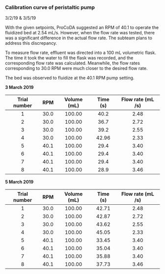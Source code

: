 ### Calibration curve of peristaltic pump

3/2/19 & 3/5/19 

With the given setpoints, ProCoDA suggested an RPM of 40.1 to operate the fluidized bed at 2.54 mL/s. However, when the flow rate was tested, there was a significant difference in the actual flow rate. The subteam plans to address this discrepancy.

To measure flow rate, effluent was directed into a 100 mL volumetric flask. The time it took the water to fill the flask was recorded, and the corresponding flow rate was calculated. Meanwhile, the flow rates corresponding to 30.0 RPM were much closer to the desired flow rate.

The bed was observed to fluidize at the 40.1 RPM pump setting.

 **3 March 2019**

| Trial number | RPM   | Volume (mL) | Time (s) | Flow rate (mL /s) |
|:------------:|:-----:|:-----------:|:--------:|:-----------------:|
|1             |30.0   |100.00       |40.2      |2.48               |
|2             |30.0   |100.00       |36.7      |2.72               |
|3             |30.0   |100.00       |39.2      |2.55               |
|4             |30.0   |100.00       |42.96     |2.33               |
|5             |40.1   |100.00       |29.4      |3.40               |
|6             |40.1   |100.00       |29.4      |3.40               |
|7             |40.1   |100.00       |29.4      |3.40               |
|8             |40.1   |100.00       |28.9      |3.46               |   

**5 March 2019**

| Trial number | RPM   | Volume (mL) | Time (s) | Flow rate (mL /s) |
|:------------:|:-----:|:-----------:|:--------:|:-----------------:|
|1             |30.0   |100.00       |42.71     |2.48               |
|2             |30.0   |100.00       |42.87     |2.72               |
|3             |30.0   |100.00       |43.62     |2.55               |
|4             |30.0   |100.00       |45.05     |2.33               |
|5             |40.1   |100.00       |33.45     |3.40               |
|6             |40.1   |100.00       |35.04     |3.40               |
|7             |40.1   |100.00       |35.88     |3.40               |
|8             |40.1   |100.00       |37.73     |3.46               |   
